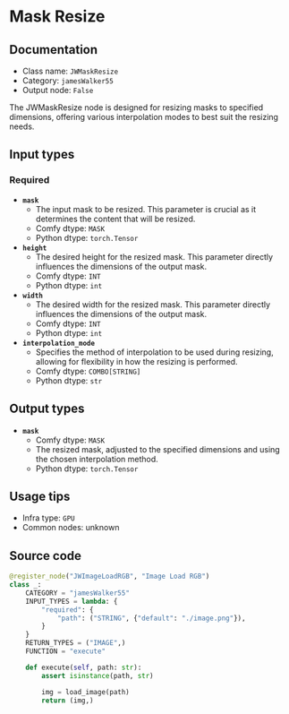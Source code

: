 # Mask Resize
## Documentation
- Class name: `JWMaskResize`
- Category: `jamesWalker55`
- Output node: `False`

The JWMaskResize node is designed for resizing masks to specified dimensions, offering various interpolation modes to best suit the resizing needs.
## Input types
### Required
- **`mask`**
    - The input mask to be resized. This parameter is crucial as it determines the content that will be resized.
    - Comfy dtype: `MASK`
    - Python dtype: `torch.Tensor`
- **`height`**
    - The desired height for the resized mask. This parameter directly influences the dimensions of the output mask.
    - Comfy dtype: `INT`
    - Python dtype: `int`
- **`width`**
    - The desired width for the resized mask. This parameter directly influences the dimensions of the output mask.
    - Comfy dtype: `INT`
    - Python dtype: `int`
- **`interpolation_mode`**
    - Specifies the method of interpolation to be used during resizing, allowing for flexibility in how the resizing is performed.
    - Comfy dtype: `COMBO[STRING]`
    - Python dtype: `str`
## Output types
- **`mask`**
    - Comfy dtype: `MASK`
    - The resized mask, adjusted to the specified dimensions and using the chosen interpolation method.
    - Python dtype: `torch.Tensor`
## Usage tips
- Infra type: `GPU`
- Common nodes: unknown


## Source code
```python
@register_node("JWImageLoadRGB", "Image Load RGB")
class _:
    CATEGORY = "jamesWalker55"
    INPUT_TYPES = lambda: {
        "required": {
            "path": ("STRING", {"default": "./image.png"}),
        }
    }
    RETURN_TYPES = ("IMAGE",)
    FUNCTION = "execute"

    def execute(self, path: str):
        assert isinstance(path, str)

        img = load_image(path)
        return (img,)

```
